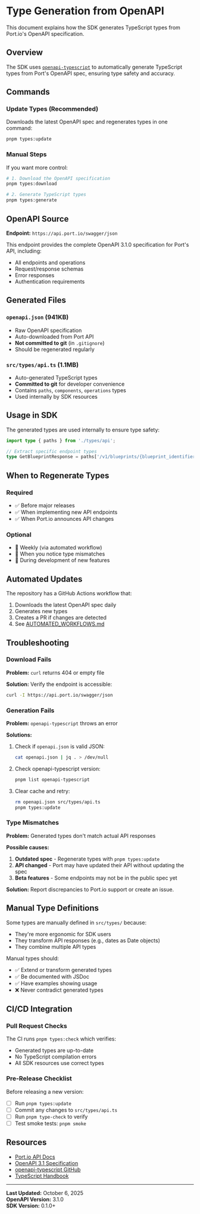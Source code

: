 # Type Generation from OpenAPI

This document explains how the SDK generates TypeScript types from Port.io's OpenAPI specification.

## Overview

The SDK uses [`openapi-typescript`](https://github.com/drwpow/openapi-typescript) to automatically generate TypeScript types from Port's OpenAPI spec, ensuring type safety and accuracy.

## Commands

### Update Types (Recommended)

Downloads the latest OpenAPI spec and regenerates types in one command:

```bash
pnpm types:update
```

### Manual Steps

If you want more control:

```bash
# 1. Download the OpenAPI specification
pnpm types:download

# 2. Generate TypeScript types
pnpm types:generate
```

## OpenAPI Source

**Endpoint:** `https://api.port.io/swagger/json`

This endpoint provides the complete OpenAPI 3.1.0 specification for Port's API, including:
- All endpoints and operations
- Request/response schemas
- Error responses
- Authentication requirements

## Generated Files

### `openapi.json` (941KB)
- Raw OpenAPI specification
- Auto-downloaded from Port API
- **Not committed to git** (in `.gitignore`)
- Should be regenerated regularly

### `src/types/api.ts` (1.1MB)
- Auto-generated TypeScript types
- **Committed to git** for developer convenience
- Contains `paths`, `components`, `operations` types
- Used internally by SDK resources

## Usage in SDK

The generated types are used internally to ensure type safety:

```typescript
import type { paths } from './types/api';

// Extract specific endpoint types
type GetBlueprintResponse = paths['/v1/blueprints/{blueprint_identifier}']['get']['responses']['200']['content']['application/json'];
```

## When to Regenerate Types

### Required
- ✅ Before major releases
- ✅ When implementing new API endpoints
- ✅ When Port.io announces API changes

### Optional
- 🔄 Weekly (via automated workflow)
- 🔄 When you notice type mismatches
- 🔄 During development of new features

## Automated Updates

The repository has a GitHub Actions workflow that:
1. Downloads the latest OpenAPI spec daily
2. Generates new types
3. Creates a PR if changes are detected
4. See [AUTOMATED_WORKFLOWS.md](./AUTOMATED_WORKFLOWS.md)

## Troubleshooting

### Download Fails

**Problem:** `curl` returns 404 or empty file

**Solution:** Verify the endpoint is accessible:
```bash
curl -I https://api.port.io/swagger/json
```

### Generation Fails

**Problem:** `openapi-typescript` throws an error

**Solutions:**
1. Check if `openapi.json` is valid JSON:
   ```bash
   cat openapi.json | jq . > /dev/null
   ```

2. Check openapi-typescript version:
   ```bash
   pnpm list openapi-typescript
   ```

3. Clear cache and retry:
   ```bash
   rm openapi.json src/types/api.ts
   pnpm types:update
   ```

### Type Mismatches

**Problem:** Generated types don't match actual API responses

**Possible causes:**
1. **Outdated spec** - Regenerate types with `pnpm types:update`
2. **API changed** - Port may have updated their API without updating the spec
3. **Beta features** - Some endpoints may not be in the public spec yet

**Solution:** Report discrepancies to Port.io support or create an issue.

## Manual Type Definitions

Some types are manually defined in `src/types/` because:
- They're more ergonomic for SDK users
- They transform API responses (e.g., dates as Date objects)
- They combine multiple API types

Manual types should:
- ✅ Extend or transform generated types
- ✅ Be documented with JSDoc
- ✅ Have examples showing usage
- ❌ Never contradict generated types

## CI/CD Integration

### Pull Request Checks

The CI runs `pnpm types:check` which verifies:
- Generated types are up-to-date
- No TypeScript compilation errors
- All SDK resources use correct types

### Pre-Release Checklist

Before releasing a new version:
- [ ] Run `pnpm types:update`
- [ ] Commit any changes to `src/types/api.ts`
- [ ] Run `pnpm type-check` to verify
- [ ] Test smoke tests: `pnpm smoke`

## Resources

- [Port.io API Docs](https://docs.port.io/api-reference/)
- [OpenAPI 3.1 Specification](https://spec.openapis.org/oas/v3.1.0)
- [openapi-typescript GitHub](https://github.com/drwpow/openapi-typescript)
- [TypeScript Handbook](https://www.typescriptlang.org/docs/handbook/intro.html)

---

**Last Updated:** October 6, 2025  
**OpenAPI Version:** 3.1.0  
**SDK Version:** 0.1.0+
